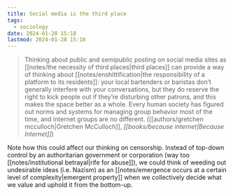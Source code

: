 ```yaml
---
title: Social media is the third place
tags:
  - sociology
date: 2024-01-28 15:18
lastmod: 2024-01-28 15:18
---
```

> Thinking about public and semipublic posting on social media sites as [[notes/the necessity of third places|third places]] can provide a way of thinking about [[notes/enshittification|the responsibility of a platform to its residents]]: your local bartenders or baristas don’t generally interfere with your conversations, but they do reserve the right to kick people out if they’re disturbing other patrons, and this makes the space better as a whole. Every human society has figured out norms and systems for managing group behavior most of the time, and internet groups are no different. ([[authors/gretchen mcculloch|Gretchen McCulloch]], *[[books/because internet|Because Internet]]*)

Note how this could affect our thinking on censorship. Instead of top-down control by an authoritarian government or corporation (way too [[notes/institutional betrayal|rife for abuse]]), we could think of weeding out undesirable ideas (i.e. Nazism) as an [[notes/emergence occurs at a certain level of complexity|emergent property]] when we collectively decide what we value and uphold it from the bottom-up.